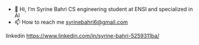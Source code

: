 - 👋 Hi, I’m Syrine Bahri CS engineering student at ENSI and specialized in AI
- 📫 How to reach me syrinebahri6@gmail.com

<!---
SyrineB11/SyrineB11 is a ✨ special ✨ repository because its `README.md` (this file) appears on your GitHub profile.
You can click the Preview link to take a look at your changes.
--->
linkedin https://www.linkedin.com/in/syrine-bahri-5259311ba/
